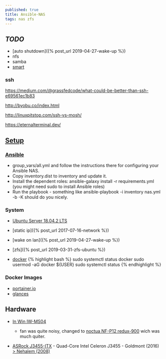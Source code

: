 ```yaml
---
published: true
title: Ansible-NAS
tags: nas zfs
---
```

## _TODO_
- [auto shutdown]({% post_url 2019-04-27-wake-up %})
- nfs
- samba
- [smart](https://help.ubuntu.com/community/Smartmontools)

### ssh
https://medium.com/@grassfedcode/what-could-be-better-than-ssh-e69561ec1b83

http://byobu.co/index.html

http://linuxpitstop.com/ssh-vs-mosh/

https://eternalterminal.dev/
 
## [Setup](https://github.com/davestephens/ansible-nas)

### [Ansible](https://yduf.github.io/ansible/)
- group_vars/all.yml and follow the instructions there for configuring your Ansible NAS.
- Copy inventory.dist to inventory and update it.
- Install the dependent roles: ansible-galaxy install -r requirements.yml (you might need sudo to install Ansible roles)
- Run the playbook - something like ansible-playbook -i inventory nas.yml -b -K should do you nicely.

### System
- [Ubuntu Server 18.04.2 LTS](https://www.ubuntu.com/download/server)
- [static ip]({% post_url 2017-07-16-network %})
- [wake on lan]({% post_url 2019-04-27-wake-up %})
- [zfs]({% post_url 2019-03-31-zfs-ubuntu %})

- [docker](https://www.digitalocean.com/community/tutorials/how-to-install-and-use-docker-on-ubuntu-18-04)
{% highlight bash %}
sudo systemctl status docker
sudo usermod -aG docker ${USER}
sudo systemctl status
{% endhighlight %}

### Docker Images
- [portainer.io](https://www.portainer.io/installation/)
- [glances](https://github.com/nicolargo/glances)

## Hardware

- [In Win IW-MS04](https://proclockers.com/reviews/computer-cases/in-win-iw-ms04-mini-server-case-review?nopaging=1)
	- fan was quite noisy, changed to [noctua NF-P12 redux-900](https://www.amazon.fr/gp/product/B07C5KZX85/ref=ppx_yo_dt_b_asin_title_o04_s00?ie=UTF8&psc=1) wich was much quiter.
    
- [ASRock J3455-ITX](https://www.ldlc.com/fiche/PB00217669.html) - Quad-Core Intel Celeron J3455 - Goldmont (2016) [> Nehalem (2008)](https://en.wikipedia.org/wiki/List_of_Intel_CPU_microarchitectures)
